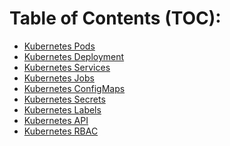 Table of Contents (TOC): 
=================

<!--ts-->
* [Kubernetes Pods](Topics/Kubernetes_Pods.md)
* [Kubernetes Deployment](Topics/Kubernetes_Deployment.md)
* [Kubernetes Services](Topics/Kubernetes_Services.md)
* [Kubernetes Jobs](Topics/Kubernetes_Jobs.md)
* [Kubernetes ConfigMaps](Topics/Kubernetes_ConfigMaps.md)
* [Kubernetes Secrets](Topics/Kubernetes_Secrets.md)
* [Kubernetes Labels](Topics/Kubernetes_Labels.md)
* [Kubernetes API](Topics/Kubernetes_API.md)
* [Kubernetes RBAC](Topics/Kubernetes_RBAC)

<!--te-->